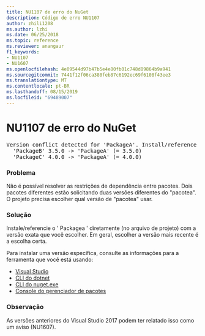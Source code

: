 ```yaml
---
title: NU1107 de erro do NuGet
description: Código de erro NU1107
author: zhili1208
ms.author: lzhi
ms.date: 06/25/2018
ms.topic: reference
ms.reviewer: anangaur
f1_keywords:
- NU1107
- NU1607
ms.openlocfilehash: 4e09544d97b47b5e4e80fb01c748d89864b9a941
ms.sourcegitcommit: 7441f12f06ca380feb87c6192ec69f6108f43ee3
ms.translationtype: MT
ms.contentlocale: pt-BR
ms.lasthandoff: 08/15/2019
ms.locfileid: "69489007"
---
```

# <a name="nuget-error-nu1107"></a>NU1107 de erro do NuGet

<pre>Version conflict detected for 'PackageA'. Install/reference 'PackageA' v4.0.0 directly to resolve this issue.<br/>  'PackageB' 3.5.0 -> 'PackageA' (= 3.5.0)<br/>  'PackageC' 4.0.0 -> 'PackageA' (= 4.0.0)</pre>

### <a name="issue"></a>Problema
Não é possível resolver as restrições de dependência entre pacotes. Dois pacotes diferentes estão solicitando duas versões diferentes do "pacotea". O projeto precisa escolher qual versão de "pacotea" usar.

### <a name="solution"></a>Solução
Instale/referencie o ' Packagea ' diretamente (no arquivo de projeto) com a versão exata que você escolher.
Em geral, escolher a versão mais recente é a escolha certa.

Para instalar uma versão específica, consulte as informações para a ferramenta que você está usando:

- [Visual Studio](../../consume-packages/install-use-packages-visual-studio.md#update-a-package)
- [CLI do dotnet](/dotnet/core/tools/dotnet-add-package)
- [CLI do nuget.exe](../../consume-packages/install-use-packages-nuget-cli.md#install-a-specific-version-of-a-package)
- [Console do gerenciador de pacotes](../ps-reference/ps-ref-install-package.md)

### <a name="note"></a>Observação
As versões anteriores do Visual Studio 2017 podem ter relatado isso como um aviso (NU1607).
